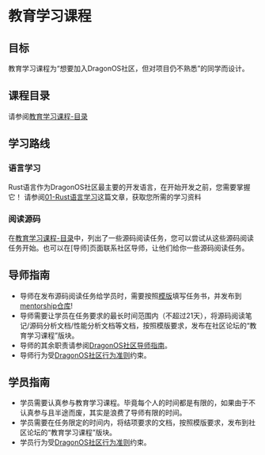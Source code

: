 # 教育学习课程

## 目标

教育学习课程为“想要加入DragonOS社区，但对项目仍不熟悉”的同学而设计。

## 课程目录

请参阅[教育学习课程-目录]

## 学习路线

### 语言学习

Rust语言作为DragonOS社区最主要的开发语言，在开始开发之前，您需要掌握它！
请参阅[01-Rust语言学习]这篇文章，获取您所需的学习资料



### 阅读源码

在[教育学习课程-目录]中，列出了一些源码阅读任务，您可以尝试从这些源码阅读任务开始。也可以在[导师]页面联系社区导师，让他们给你一些源码阅读任务。

## 导师指南

- 导师在发布源码阅读任务给学员时，需要按照[模版](task-template.md)填写任务书，并发布到[mentorship仓库]!
- 导师需要让学员在任务要求的最长时间范围内（不超过21天），将源码阅读笔记/源码分析文档/性能分析文档等文档，按照模版要求，发布在社区论坛的“教育学习课程”版块。
- 导师的其余职责请参阅[DragonOS社区导师指南]。
- 导师行为受[DragonOS社区行为准则]约束。


## 学员指南

- 学员需要认真参与教育学习课程。毕竟每个人的时间都是有限的，如果由于不认真参与且半途而废，其实是浪费了导师有限的时间。
- 学员需要在任务限定的时间内，将结项要求的文档，按照模版要求，发布到社区论坛的“教育学习课程”版块。
- 学员行为受[DragonOS社区行为准则]约束。

[01-Rust语言学习]: /educational-learning-courses/01-rust-lang.md
[教育学习课程-目录]: /00-contents.md
[mentorship仓库]: https://github.com/DragonOS-Community/mentorship.md
[DragonOS社区导师指南]: https://community.dragonos.org/mentorship/mentor-guide.html
[DragonOS社区行为准则]: https://community.dragonos.org/contributors/code_of_conduct.html

